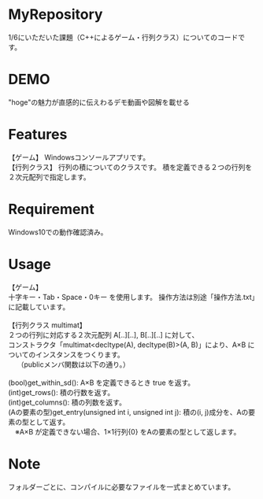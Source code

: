 # MyRepository

1/6にいただいた課題（C++によるゲーム・行列クラス）についてのコードです。


# DEMO

"hoge"の魅力が直感的に伝えわるデモ動画や図解を載せる


# Features

【ゲーム】
Windowsコンソールアプリです。<br>
【行列クラス】
行列の積についてのクラスです。
積を定義できる２つの行列を２次元配列で指定します。


# Requirement

Windows10での動作確認済み。


# Usage

【ゲーム】<br>
十字キー・Tab・Space・0キー を使用します。
操作方法は別途「操作方法.txt」に記載しています。<br><br>
【行列クラス multimat】<br>
２つの行列に対応する２次元配列 A[..][..], B[..][..] に対して、<br>
コンストラクタ「multimat<decltype(A), decltype(B)>(A, B)」により、A×B についてのインスタンスをつくります。<br>　
（publicメンバ関数は以下の通り。）<br><br>
(bool)get_within_sd(): A×B を定義できるとき true を返す。<br>
(int)get_rows(): 積の行数を返す。<br>
(int)get_columns(): 積の列数を返す。<br>
(Aの要素の型)get_entry(unsigned int i, unsigned int j): 積の(i, j)成分を、Aの要素の型として返す。<br>
　※A×B が定義できない場合、1×1行列{0} をAの要素の型として返します。

# Note

フォルダーごとに、コンパイルに必要なファイルを一式まとめています。

